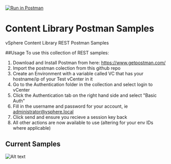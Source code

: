 [![Run in Postman](https://run.pstmn.io/button.svg)](https://raw.githubusercontent.com/alanrenouf/Content-Library-Postman-Samples/master/Content%2520Library.json.postman_collection)

# Content Library Postman Samples
vSphere Content Library REST Postman Samples

##Usage
To use this collection of REST samples:

1.  Download and Install Postman from here: https://www.getpostman.com/
2.  Import the postman colection from this github repo
3.  Create an Environment with a variable called VC that has your hostname/ip of your Test vCenter in it
4.  Go to the Authentication folder in the collection and select login to vCenter
5.  Click the Authentication tab on the right hand side and select "Basic Auth"
6.  Fill in the username and password for your account, ie administrator@vsphere.local
7.  Click send and ensure you recieve a session key back
8.  All other actions are now available to use (altering for your env IDs where applicable)

## Current Samples

![Alt text](https://raw.githubusercontent.com/alanrenouf/Content-Library-Postman-Samples/master/Collection_Sample.JPG "Samples")


